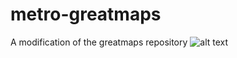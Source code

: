 # metro-greatmaps
A modification of the greatmaps repository
![alt text](https://github.com/gabluc/metro-greatmaps/blob/master/screenshots/Main.PNG "Main")
